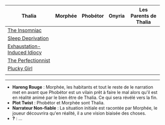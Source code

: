 
| **Thalia**                                                                                         | **Morphée** | Phobétor | Onyria | Les Parents de Thalia |
| -------------------------------------------------------------------------------------------------- | ----------- | -------- | ------ | --------------------- |
| [The Insomniac](https://tvtropes.org/pmwiki/pmwiki.php/Main/TheInsomniac)                          |             |          |        |                       |
| [Sleep Deprivation](https://tvtropes.org/pmwiki/pmwiki.php/Main/SleepDeprivation)                  |             |          |        |                       |
| [Exhaustation-Induced Idiocy](https://tvtropes.org/pmwiki/pmwiki.php/Main/ExhaustionInducedIdiocy) |             |          |        |                       |
| [The Perfectionnist](https://tvtropes.org/pmwiki/pmwiki.php/Main/ThePerfectionist)                 |             |          |        |                       |
| [Plucky Girl](https://tvtropes.org/pmwiki/pmwiki.php/Main/PluckyGirl)                              |             |          |        |                       |
|                                                                                                    |             |          |        |                       |

---

- **Hareng Rouge** : Morphée, les habitants et tout le reste de le narration met en avant que Phobétor est un vilain prêt à faire le mal alors qu'il est en réalité animé par le bien être de Thalia. Ce qui sera révélé vers la fin.
- **Plot Twist** : Phobétor et Morphée sont Thalia.
- **Narrateur Non-fiable** : La situation initiale est racontée par Morphée, le joueur découvrira qu'en réalité, il a une vision biaisée des choses.
- **?** : ...
